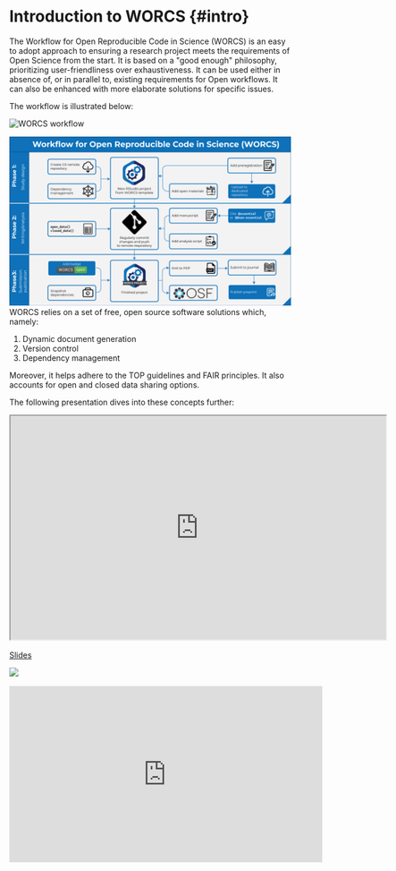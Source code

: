 # Introduction to WORCS {#intro}

The Workflow for Open Reproducible Code in Science (WORCS) is an easy to adopt approach to ensuring a research project meets the requirements of Open Science from the start. It is based on a "good enough" philosophy, prioritizing user-friendliness over exhaustiveness. It can be used either in absence of, or in parallel to, existing requirements for Open workflows. It can also be enhanced with more elaborate solutions for specific issues.

The workflow is illustrated below:

![WORCS workflow](https://github.com/cjvanlissa/worcs/raw/master/paper/workflow_graph/workflow.png)

![WORCS workflow](images/workflow.png) WORCS relies on a set of free, open source software solutions which, namely:

1.  Dynamic document generation
2.  Version control
3.  Dependency management

Moreover, it helps adhere to the TOP guidelines and FAIR principles. It also accounts for open and closed data sharing options.

The following presentation dives into these concepts further:

<iframe src="https://cjvanlissa.github.io/worcshop/MPIB_2020.html#1" width="672" height="400px" data-external="1"></iframe>

[Slides](https://cjvanlissa.github.io/worcshop/MPIB_2020.html#1)

![](https://www.youtube.com/watch?v=uzjpN_yFeUU)

<iframe width="560" height="315" src="https://www.youtube.com/embed/uzjpN_yFeUU" title="YouTube video player" frameborder="0" allow="accelerometer; autoplay; clipboard-write; encrypted-media; gyroscope; picture-in-picture" allowfullscreen>

</iframe>
